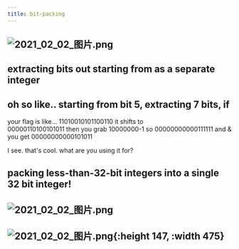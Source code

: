 ```yaml
---
title: bit-packing
---
```


## ![2021_02_02_图片.png](https://cdn.logseq.com/%2F7aa8ab99-753a-4230-847b-43a1c3a3ef47463202ea-bdcd-4c3f-b4d7-f0db121a28e62021_02_02_%E5%9B%BE%E7%89%87.png?Expires=4765839378&Signature=OLruzm-3EDr1BT7CAnB49EXMNNfEBe2wf~gq0yDSr11mg0qn5wKHwxJyxpD6xSf3Fhe1tXKtVazeVOiY1uRD5wNsaZMLc~grIcSYje6GCI~jhcieDbyXCIcYY2QxY8SXr7GuPu2Qo~Yhub1QYduaqL6Sn~-9iL~XwMCjpbtVeXck4XUtXOd5DEoxpjIT-wo98y7gXHLHJxcFGSoTUtnkopHZUTLY-AxFTfDG09Ae7c6r~PVZ9DRG54~fXxxxqfAtZXaOaaO1NSwz5C49B6YEVBmhoih54ttsDyaWagJKMdvp4Ip~~TFShnH82lMgQ9lRqbafB5yWXtavXEcIqE2SoQ__&Key-Pair-Id=APKAJE5CCD6X7MP6PTEA)
##
## extracting <length> bits out starting from <bit> as a separate integer
## oh so like.. starting from bit 5, extracting 7 bits, if
your flag is like...
11010010101100110
it shifts to             
00000110100101011
then you grab 10000000-1 so
00000000000111111
and & you get
00000000000101011

I see. that's cool. what are you using it for?
## packing less-than-32-bit integers into a single 32 bit integer!
## ![2021_02_02_图片.png](https://cdn.logseq.com/%2F7aa8ab99-753a-4230-847b-43a1c3a3ef47206b7cd1-d511-4668-8076-9a09a68662a02021_02_02_%E5%9B%BE%E7%89%87.png?Expires=4765839745&Signature=E8SkNoDkCOxtkXfC1j-hlAJRXq64a3wxakbddXuzXtkD75nrK7jBcrIvcQ-~xWdQRBIUbjujsGpvlLqQiHf~XTVpZSRCLgH9SXAyT2mAafjb0A~8CZdRiCiFfNwXBEAQQ5RMXgUrJ9jc318eY-aD7VAuY8uW1beBMY5YuwkM2ezrSm9pc71XEiO1rpEfy-U6L-LYQjHnXKPXwm8h6iHkOK1B8~hdjhFW63oPcAbTHarLFhJa~SjF6D7vH2Z-TQkVOc2hzMRMz0p6umOOhLWVJY9Ea41AeBhTLvTz9O5wMIp2n7Q8IvltJjAf4hamU8CdEsNMtuoKJhFTWsyXlukZsg__&Key-Pair-Id=APKAJE5CCD6X7MP6PTEA)
## ![2021_02_02_图片.png](https://cdn.logseq.com/%2F7aa8ab99-753a-4230-847b-43a1c3a3ef4799f31189-2f58-4b22-947a-94a805df6c842021_02_02_%E5%9B%BE%E7%89%87.png?Expires=4765839767&Signature=BkYPw3N308ZdXg6uHmY90AApYnaEiap7au4pAaguqmV4WaFk0pO3ATIWHsrn4Jgw8SrrZ8KwwzlKR8B~2FKx8ba6m3xCNmTDAZHQcjxXXJI02SIebATUywk3M1yxvwqTmtKWU5cZ5WhBg1aFIFLef-m6DA1BzcXjrmcMyMms1IW7nfSzAwj4ewsdI1aTTKY52Ywnom-e0ntaHRzz5IOxRLdeKQ66TV6z3brtwbldWuVVgJs9wDhBiZrxAg2xDS4ikoEk~kpKL73Oh9OK6apskfYbdRCOUJuUcyQ5Wb8jlkymMLFDbdH0ELpw~LgdwtT~jXdeY6VmPnK~2UdqW6~g7w__&Key-Pair-Id=APKAJE5CCD6X7MP6PTEA){:height 147, :width 475}
